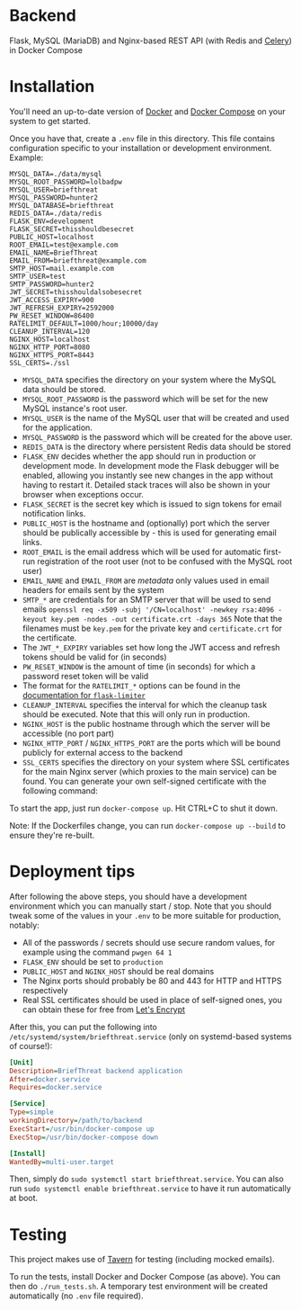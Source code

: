 # Backend
Flask, MySQL (MariaDB) and Nginx-based REST API (with Redis and [Celery](http://www.celeryproject.org/)) in Docker Compose

# Installation
You'll need an up-to-date version of [Docker](https://docs.docker.com/install/) and [Docker Compose](https://docs.docker.com/compose/install/) on your system to get started.

Once you have that, create a `.env` file in this directory. This file contains configuration specific to your installation or development environment. Example:
```
MYSQL_DATA=./data/mysql
MYSQL_ROOT_PASSWORD=lolbadpw
MYSQL_USER=briefthreat
MYSQL_PASSWORD=hunter2
MYSQL_DATABASE=briefthreat
REDIS_DATA=./data/redis
FLASK_ENV=development
FLASK_SECRET=thisshouldbesecret
PUBLIC_HOST=localhost
ROOT_EMAIL=test@example.com
EMAIL_NAME=BriefThreat
EMAIL_FROM=briefthreat@example.com
SMTP_HOST=mail.example.com
SMTP_USER=test
SMTP_PASSWORD=hunter2
JWT_SECRET=thisshouldalsobesecret
JWT_ACCESS_EXPIRY=900
JWT_REFRESH_EXPIRY=2592000
PW_RESET_WINDOW=86400
RATELIMIT_DEFAULT=1000/hour;10000/day
CLEANUP_INTERVAL=120
NGINX_HOST=localhost
NGINX_HTTP_PORT=8080
NGINX_HTTPS_PORT=8443
SSL_CERTS=./ssl
```

- `MYSQL_DATA` specifies the directory on your system where the MySQL data should be stored.
- `MYSQL_ROOT_PASSWORD` is the password which will be set for the new MySQL instance's root user.
- `MYSQL_USER` is the name of the MySQL user that will be created and used for the application.
- `MYSQL_PASSWORD` is the password which will be created for the above user.
- `REDIS_DATA` is the directory where persistent Redis data should be stored
- `FLASK_ENV` decides whether the app should run in production or development mode. In development mode the Flask debugger will be enabled, allowing you instantly see new changes in the app without having to restart it. Detailed stack traces will also be shown in your browser when exceptions occur.
- `FLASK_SECRET` is the secret key which is issued to sign tokens for email notification links.
- `PUBLIC_HOST` is the hostname and (optionally) port which the server should be publically accessible by - this is used for generating email links.
- `ROOT_EMAIL` is the email address which will be used for automatic first-run registration of the root user (not to be confused with the MySQL root user)
- `EMAIL_NAME` and `EMAIL_FROM` are _metadata_ only values used in email headers for emails sent by the system
- `SMTP_*` are credentials for an SMTP server that will be used to send emails
`openssl req -x509 -subj '/CN=localhost' -newkey rsa:4096 -keyout key.pem -nodes -out certificate.crt -days 365`
Note that the filenames must be `key.pem` for the private key and `certificate.crt` for the certificate.
- The `JWT_*_EXPIRY` variables set how long the JWT access and refresh tokens should be valid for (in seconds)
- `PW_RESET_WINDOW` is the amount of time (in seconds) for which a password reset token will be valid
- The format for the `RATELIMIT_*` options can be found in the [documentation for `flask-limiter`](https://flask-limiter.readthedocs.io/en/stable/#rate-limit-string-notation)
- `CLEANUP_INTERVAL` specifies the interval for which the cleanup task should be executed. Note that this will only run in production.
- `NGINX_HOST` is the public hostname through which the server will be accessible (no port part)
- `NGINX_HTTP_PORT` / `NGINX_HTTPS_PORT` are the ports which will be bound publicly for external access to the backend
- `SSL_CERTS` specifies the directory on your system where SSL certificates for the main Nginx server (which proxies to the main service) can be found. You can generate your own self-signed certificate with the following command:

To start the app, just run `docker-compose up`. Hit CTRL+C to shut it down.

Note: If the Dockerfiles change, you can run `docker-compose up --build` to ensure they're re-built.

# Deployment tips
After following the above steps, you should have a development environment which you can manually start / stop. Note that you should tweak some of the values in your `.env` to be more suitable for production, notably:
- All of the passwords / secrets should use secure random values, for example using the command `pwgen 64 1`
- `FLASK_ENV` should be set to `production`
- `PUBLIC_HOST` and `NGINX_HOST` should be real domains
- The Nginx ports should probably be 80 and 443 for HTTP and HTTPS respectively
- Real SSL certificates should be used in place of self-signed ones, you can obtain these for free from [Let's Encrypt](https://letsencrypt.org/)

After this, you can put the following into `/etc/systemd/system/briefthreat.service` (only on systemd-based systems of course!):
```ini
[Unit]
Description=BriefThreat backend application
After=docker.service
Requires=docker.service

[Service]
Type=simple
workingDirectory=/path/to/backend
ExecStart=/usr/bin/docker-compose up
ExecStop=/usr/bin/docker-compose down

[Install]
WantedBy=multi-user.target
```

Then, simply do `sudo systemctl start briefthreat.service`. You can also run `sudo systemctl enable briefthreat.service` to have it run automatically at boot.

# Testing
This project makes use of [Tavern](https://taverntesting.github.io/) for testing (including mocked emails).

To run the tests, install Docker and Docker Compose (as above). You can then do `./run_tests.sh`. A temporary test environment will be created automatically (no `.env` file required).
